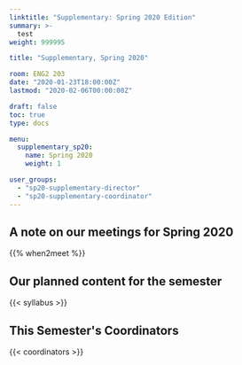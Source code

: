 ```yaml
---
linktitle: "Supplementary: Spring 2020 Edition"
summary: >-
  test
weight: 999995

title: "Supplementary, Spring 2020"

room: ENG2 203
date: "2020-01-23T18:00:00Z"
lastmod: "2020-02-06T00:00:00Z"

draft: false
toc: true
type: docs

menu:
  supplementary_sp20:
    name: Spring 2020
    weight: 1

user_groups:
  - "sp20-supplementary-director"
  - "sp20-supplementary-coordinator"
---
```


## A note on our meetings for **Spring 2020**
{{% when2meet %}}

## Our planned content for the semester
{{< syllabus >}}

## This Semester's Coordinators
{{< coordinators >}}